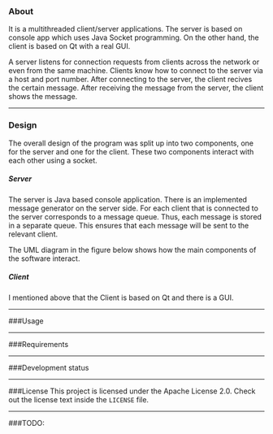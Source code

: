 ### About
It is a multithreaded client/server applications. The server  is  based on console app which uses Java Socket programming. On the other hand, the client is based on Qt with a real GUI.

A server listens for connection requests from clients across the network or even from the same machine. Clients know how to connect to the server via a host and port number. After connecting to the server, the client recives the certain message. After receiving the message from the server, the client shows the message.

------------

###  Design
The overall design of the program was split up into two components, one for the server and one for the client. These two components interact with each other using a socket. 

##### Server
The server is Java based console application.  Тhere is an implemented message generator on the server side. For each client that is connected to the server corresponds to a message queue. Thus, each message is stored in a separate queue. This ensures that each message will be sent to the relevant client.

The UML diagram in the figure below shows how the main components of the software interact.

##### Client
I mentioned above that the Client is based on Qt and there is a GUI.


------------

###Usage



------------

###Requirements

------------

###Development status

------------

###License
This project is licensed under the Apache License 2.0. Check out the license text inside the `LICENSE` file.

------------

###TODO:
